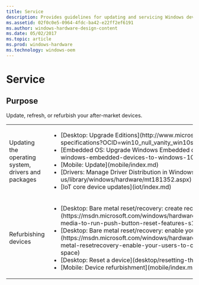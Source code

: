 ```yaml
---
title: Service
description: Provides guidelines for updating and servicing Windows devices.
ms.assetid: 02f0c0e5-0964-4fdc-ba42-e22ff2ef6191
ms.author: windows-hardware-design-content
ms.date: 05/02/2017
ms.topic: article
ms.prod: windows-hardware
ms.technology: windows-oem
---
```


# Service

## Purpose

Update, refresh, or refurbish your after-market devices.

<table>
<colgroup>
<col width="50%" />
<col width="50%" />
</colgroup>
<tbody>
<tr class="odd">
<td align="left">Updating the operating system, drivers and packages</td>
<td align="left"><ul>
<li>[Desktop: Upgrade Editions](http://www.microsoft.com/en-us/windows/windows-10-specifications?OCID=win10_null_vanity_win10specs#upgrade)</li>
<li>[Embedded OS: Upgrade Windows Embedded devices to Windows 10](mobile/upgrade-windows-embedded-devices-to-windows-10.md)</li>
<li>[Mobile: Update](mobile/index.md)</li>
<li>[Drivers: Manage Driver Distribution in Windows 10](https://msdn.microsoft.com/en-us/library/windows/hardware/mt181352.aspx)</li>
<li>[IoT core device updates](iot/index.md)</li>
</ul></td>
</tr>
<tr class="even">
<td align="left">Refurbishing devices</td>
<td align="left"><ul>
<li>[Desktop: Bare metal reset/recovery: create recovery media while deploying new devices](https://msdn.microsoft.com/windows/hardware/commercialize/manufacture/desktop/create-media-to-run-push-button-reset-features-s14)</li>
<li>[Desktop: Bare metal reset/recovery: enable your users to create recovery media](https://msdn.microsoft.com/windows/hardware/commercialize/manufacture/desktop/bare-metal-resetrecovery-enable-your-users-to-create-media-and-to-recover-hard-drive-space)</li>
<li>[Desktop: Reset a device](desktop/resetting-the-pc.md)</li>
<li>[Mobile: Device refurbishment](mobile/index.md)</li>
</ul></td>
</tr>
</tbody>
</table>





